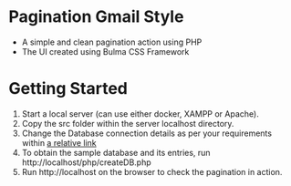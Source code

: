 # Pagination Gmail Style
- A simple and clean pagination action using PHP
- The UI created using Bulma CSS Framework

# Getting Started
1. Start a local server (can use either docker, XAMPP or Apache).
2. Copy the src folder within the server localhost directory.
3. Change the Database connection details as per your requirements within [a relative link](src/php/connection.php)
3. To obtain the sample database and its entries, run http://localhost/php/createDB.php
3. Run http://localhost on the browser to check the pagination in action.
